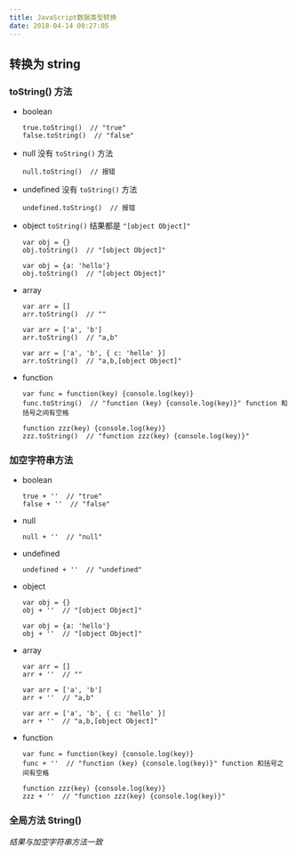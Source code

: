 ```yaml
---
title: JavaScript数据类型转换
date: 2018-04-14 00:27:05
---
```


## 转换为 string

### toString() 方法

- boolean
    ```
    true.toString()  // "true"
    false.toString()  // "false"
    ```

- null 没有 `toString()` 方法
    ```
    null.toString()  // 报错
    ```

- undefined 没有 `toString()` 方法
    ```
    undefined.toString()  // 报错
    ```

- object `toString()` 结果都是 `"[object Object]"`
    ```
    var obj = {}
    obj.toString()  // "[object Object]"
    
    var obj = {a: 'hello'}
    obj.toString()  // "[object Object]"
    ```

- array
    ```
    var arr = []
    arr.toString()  // ""
    
    var arr = ['a', 'b']
    arr.toString()  // "a,b"
    
    var arr = ['a', 'b', { c: 'hello' }]
    arr.toString()  // "a,b,[object Object]"
    ```
    
- function
    ```
    var func = function(key) {console.log(key)}
    func.toString()  // "function (key) {console.log(key)}" function 和括号之间有空格
    
    function zzz(key) {console.log(key)}
    zzz.toString()  // "function zzz(key) {console.log(key)}"
    ```

### 加空字符串方法

- boolean
    ```
    true + ''  // "true"
    false + ''  // "false"
    ```

- null
    ```
    null + ''  // "null"
    ```

- undefined
    ```
    undefined + ''  // "undefined"
    ```

- object
    ```
    var obj = {}
    obj + ''  // "[object Object]"
    
    var obj = {a: 'hello'}
    obj + ''  // "[object Object]"
    ```

- array
    ```
    var arr = []
    arr + ''  // ""
    
    var arr = ['a', 'b']
    arr + ''  // "a,b"
    
    var arr = ['a', 'b', { c: 'hello' }]
    arr + ''  // "a,b,[object Object]"
    ```
    
- function
    ```
    var func = function(key) {console.log(key)}
    func + ''  // "function (key) {console.log(key)}" function 和括号之间有空格
    
    function zzz(key) {console.log(key)}
    zzz + ''  // "function zzz(key) {console.log(key)}"
    ```

### 全局方法 String()

*结果与加空字符串方法一致*